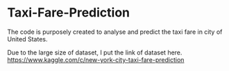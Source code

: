 # Taxi-Fare-Prediction
The code is purposely created to analyse and predict the taxi fare in city of United States.

Due to the large size of dataset, I put the link of dataset here.
https://www.kaggle.com/c/new-york-city-taxi-fare-prediction
